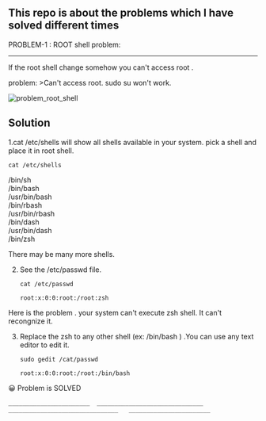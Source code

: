This repo is about the problems which I have solved different times 
 ------------------------------------------------------------------------------------------------

 
 PROBLEM-1 :   ROOT shell problem:
 ___________________________________________
 
If the root shell change somehow you can't access root .

problem: >Can't access root. sudo su won't work.

![problem_root_shell](https://user-images.githubusercontent.com/89272932/131243546-fcdf9d1b-a615-493c-a84d-d4bfa6ce8962.png)


Solution
------------
1.cat /etc/shells will show all shells available in your system. pick a shell and place it in root shell.

    cat /etc/shells
 
  /bin/sh    
  /bin/bash    
  /usr/bin/bash     
  /bin/rbash     
  /usr/bin/rbash    
  /bin/dash    
  /usr/bin/dash   
  /bin/zsh    
 
 There may be many more shells.


2. See the  /etc/passwd file.

       cat /etc/passwd
 
       root:x:0:0:root:/root:zsh
  
Here is the problem . your system can't execute zsh shell. It can't recongnize it.


3. Replace the zsh to any other shell (ex: /bin/bash ) .You can use any text editor to edit it.
      
       sudo gedit /cat/passwd
 
       root:x:0:0:root:/root:/bin/bash
  
 :grinning: Problem is SOLVED
 
    _______________________  ______________________________   _______________________________   _______________________
  
  











